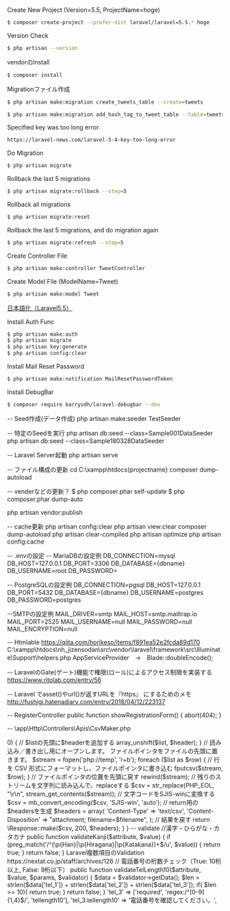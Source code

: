 Create New Project (Version=5.5, ProjectName=hoge)
```sh
$ composer create-project --prefer-dist laravel/laravel=5.5.* hoge
```

Version Check
```sh
$ php artisan --version
```

vendorのInstall
```sh
$ composer install
```


Migrationファイル作成
```sh
$ php artisan make:migration create_tweets_table --create=tweets
```

```sh
$ php artisan make:migration add_hash_tag_to_tweet_table --table=tweets
```

Specified key was too long error
```sh
https://laravel-news.com/laravel-5-4-key-too-long-error
```

Do Migration
```sh
$ php artisan migrate
```

Rollback the last 5 migrations
```sh
$ php artisan migrate:rollback --step=5
```

Rollback all migrations
```sh
$ php artisan migrate:reset
```

Rollback the last 5 migrations, and do migration again
```sh
$ php artisan migrate:refresh --step=5
```


Create Controller File
```sh
$ php artisan make:controller TweetController
```



Create Model File (ModelName=Tweet)
```sh
$ php artisan make:model Tweet
```


[日本語化（Laravel5.5）](https://qiita.com/Takahisa1984/items/f2d4347031adbf645594)




Install Auth Func
```sh
$ php artisan make:auth
$ php artisan migrate
$ php artisan key:generate
$ php artisan config:clear
```

Install Mail Reset Password
```sh
$ php artisan make:notification MailResetPasswordToken
```


Install DebugBar
```sh
$ composer require barryvdh/laravel-debugbar --dev
```



-- Seed作成(データ作成)
php artisan make:seeder TestSeeder

-- 特定のSeedを実行
php artisan db:seed --class=Sample001DataSeeder
php artisan db:seed --class=Sample180328DataSeeder



-- Laravel Server起動
php artisan serve


-- ファイル構成の更新
cd C:\xampp\htdocs\{projectname}
composer dump-autoload


-- venderなどの更新？
$ php composer.phar self-update
$ php composer.phar dump-auto

php artisan vendor:publish


-- cache更新
php artisan config:clear
php artisan view:clear
composer dump-autoload
php artisan clear-compiled
php artisan optimize
php artisan config:cache




-- .envの設定
-- MariaDBの設定例
DB_CONNECTION=mysql
DB_HOST=127.0.0.1
DB_PORT=3306
DB_DATABASE={dbname}
DB_USERNAME=root
DB_PASSWORD=

-- PostgreSQLの設定例
DB_CONNECTION=pgsql
DB_HOST=127.0.0.1
DB_PORT=5432
DB_DATABASE={dbname}
DB_USERNAME=postgres
DB_PASSWORD=postgres

--SMTPの設定例
MAIL_DRIVER=smtp
MAIL_HOST=smtp.mailtrap.io
MAIL_PORT=2525
MAIL_USERNAME=null
MAIL_PASSWORD=null
MAIL_ENCRYPTION=null











-- Htmlable
https://qiita.com/horikeso/items/f891ea52e2fcda89d170
C:\xampp\htdocs\nh_jizensodan\src\vendor\laravel\framework\src\Illuminate\Support\helpers.php
AppServiceProvider　→　Blade::doubleEncode();

-- LaravelのGate(ゲート)機能で権限(ロール)によるアクセス制限を実装する
https://www.ritolab.com/entry/56

-- Laravel でasset()やurl()が返すURLを『https』 にするためのメモ
http://fushigi.hatenadiary.com/entry/2018/04/12/223137


-- RegisterController
public function showRegistrationForm()
{
	abort(404);
}






-- \app\Http\Controllers\Apis\CsvMaker.php
<?php 
namespace App\Http\Controllers;
class CsvMaker extends Controller
{    
    public function __construct()
    {
        
    }

    /**
     * CSVダウンロード
     * @param array $list
     * @param array $header
     * @param string $filename
     * @return \Illuminate\Http\Response
     */
    public static function download($list, $header, $filename)
    {
        if (count($header) > 0) {
            // $listの先頭に$headerを追加する
            array_unshift($list, $header);
        }
        
        // 読み込み／書き出し用にオープンします。 ファイルポインタをファイルの先頭に置きます。
        $stream = fopen('php://temp', 'r+b');
        foreach ($list as $row) {
            // 行を CSV 形式にフォーマットし、ファイルポインタに書き込む
            fputcsv($stream, $row);
        }
        
        // ファイルポインタの位置を先頭に戻す
        rewind($stream);
        // 残りのストリームを文字列に読み込んで、replaceする
        $csv = str_replace(PHP_EOL, "\r\n", stream_get_contents($stream));
        // 文字コードをSJIS-winに変換する
        $csv = mb_convert_encoding($csv, 'SJIS-win', 'auto');
        
        // return用の$headersを生成
        $headers = array(
            'Content-Type' => 'text/csv',
            'Content-Disposition' => "attachment; filename=$filename",
        );
        
        // 結果を戻す
        return \Response::make($csv, 200, $headers);
    }
}

-- validate
//漢字・ひらがな・カタカナ
public function validateKanji($attribute, $value)
{
	if (preg_match('/^(\p{Han}|\p{Hiragana}|\p{Katakana})+$/u', $value)) {
		return true;
	}
	return false;
}


Laravel複数項目のValidation
https://nextat.co.jp/staff/archives/126
// 電話番号の桁数チェック（True: 10桁以上, False: 9桁以下）
public function validateTelLength10($attribute, $value, $params, $validator) {
	$data = $validator->getData();
	$len = strlen($data['tel_1']) + strlen($data['tel_2']) + strlen($data['tel_3']);
	if( $len >= 10){
		return true;
	}
	return false;
}

'tel_3' => ['required', 'regex:/^[0-9]{1,4}$/', 'tellength10'],

'tel_3.tellength10' => '電話番号を確認してください。',
